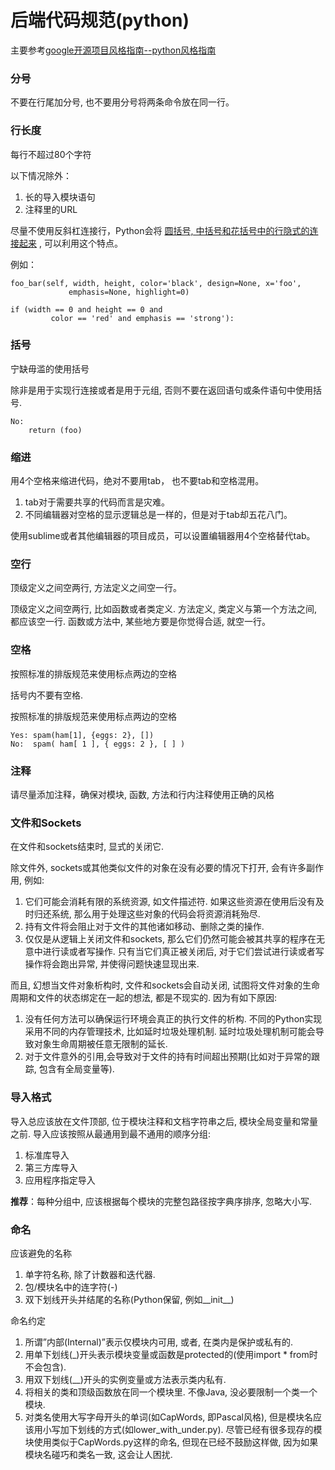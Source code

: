 # 后端代码规范(python)

主要参考[google开源项目风格指南--python风格指南](https://zh-google-styleguide.readthedocs.io/en/latest/google-python-styleguide/contents/)

### 分号

不要在行尾加分号, 也不要用分号将两条命令放在同一行。

### 行长度

每行不超过80个字符

以下情况除外：

1. 长的导入模块语句
2. 注释里的URL

尽量不使用反斜杠连接行，Python会将 [圆括号, 中括号和花括号中的行隐式的连接起来](http://docs.python.org/2/reference/lexical_analysis.html#implicit-line-joining) , 可以利用这个特点。

例如：

```
foo_bar(self, width, height, color='black', design=None, x='foo',
             emphasis=None, highlight=0)

if (width == 0 and height == 0 and
         color == 'red' and emphasis == 'strong'):
```

### 括号

宁缺毋滥的使用括号

除非是用于实现行连接或者是用于元组, 否则不要在返回语句或条件语句中使用括号.

```
No:
	return (foo)
```

### 缩进

用4个空格来缩进代码，绝对不要用tab， 也不要tab和空格混用。

1. tab对于需要共享的代码而言是灾难。
2. 不同编辑器对空格的显示逻辑总是一样的，但是对于tab却五花八门。

使用sublime或者其他编辑器的项目成员，可以设置编辑器用4个空格替代tab。

### 空行

顶级定义之间空两行, 方法定义之间空一行。

顶级定义之间空两行, 比如函数或者类定义. 方法定义, 类定义与第一个方法之间, 都应该空一行. 函数或方法中, 某些地方要是你觉得合适, 就空一行。

### 空格

按照标准的排版规范来使用标点两边的空格

括号内不要有空格.

按照标准的排版规范来使用标点两边的空格

```
Yes: spam(ham[1], {eggs: 2}, [])
No:  spam( ham[ 1 ], { eggs: 2 }, [ ] )
```

### 注释

请尽量添加注释，确保对模块, 函数, 方法和行内注释使用正确的风格

### 文件和Sockets

在文件和sockets结束时, 显式的关闭它.

除文件外, sockets或其他类似文件的对象在没有必要的情况下打开, 会有许多副作用, 例如:

1. 它们可能会消耗有限的系统资源, 如文件描述符. 如果这些资源在使用后没有及时归还系统, 那么用于处理这些对象的代码会将资源消耗殆尽.
2. 持有文件将会阻止对于文件的其他诸如移动、删除之类的操作.
3. 仅仅是从逻辑上关闭文件和sockets, 那么它们仍然可能会被其共享的程序在无意中进行读或者写操作. 只有当它们真正被关闭后, 对于它们尝试进行读或者写操作将会跑出异常, 并使得问题快速显现出来.

而且, 幻想当文件对象析构时, 文件和sockets会自动关闭, 试图将文件对象的生命周期和文件的状态绑定在一起的想法, 都是不现实的. 因为有如下原因:

1. 没有任何方法可以确保运行环境会真正的执行文件的析构. 不同的Python实现采用不同的内存管理技术, 比如延时垃圾处理机制. 延时垃圾处理机制可能会导致对象生命周期被任意无限制的延长.
2. 对于文件意外的引用,会导致对于文件的持有时间超出预期(比如对于异常的跟踪, 包含有全局变量等).

### 导入格式

导入总应该放在文件顶部, 位于模块注释和文档字符串之后, 模块全局变量和常量之前. 导入应该按照从最通用到最不通用的顺序分组:

1. 标准库导入
2. 第三方库导入
3. 应用程序指定导入

**推荐**：每种分组中, 应该根据每个模块的完整包路径按字典序排序, 忽略大小写.

### 命名

应该避免的名称

1. 单字符名称, 除了计数器和迭代器.
2. 包/模块名中的连字符(-)
3. 双下划线开头并结尾的名称(Python保留, 例如__init__)

命名约定

1. 所谓”内部(Internal)”表示仅模块内可用, 或者, 在类内是保护或私有的.
2. 用单下划线(_)开头表示模块变量或函数是protected的(使用import * from时不会包含).
3. 用双下划线(__)开头的实例变量或方法表示类内私有.
4. 将相关的类和顶级函数放在同一个模块里. 不像Java, 没必要限制一个类一个模块.
5. 对类名使用大写字母开头的单词(如CapWords, 即Pascal风格), 但是模块名应该用小写加下划线的方式(如lower_with_under.py). 尽管已经有很多现存的模块使用类似于CapWords.py这样的命名, 但现在已经不鼓励这样做, 因为如果模块名碰巧和类名一致, 这会让人困扰.